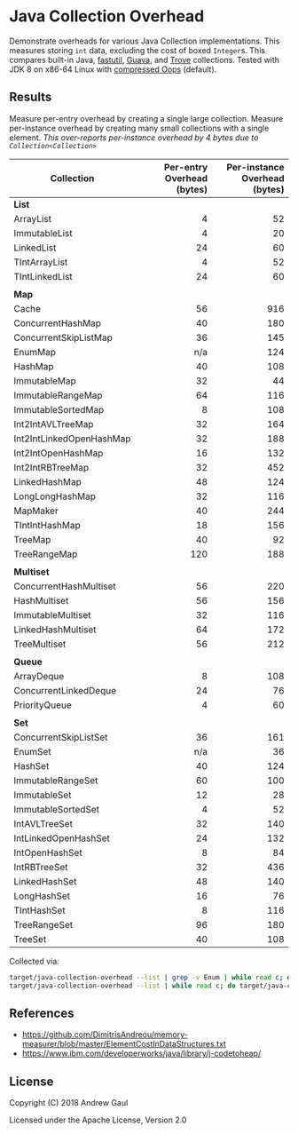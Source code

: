 # Java Collection Overhead

Demonstrate overheads for various Java Collection implementations.  This
measures storing `int` data, excluding the cost of boxed `Integer`s.
This compares built-in Java, [fastutil](http://fastutil.di.unimi.it/),
[Guava](https://github.com/google/guava), and
[Trove](https://bitbucket.org/trove4j/trove/) collections.
Tested with JDK 8 on x86-64 Linux with
[compressed Oops](https://docs.oracle.com/javase/8/docs/technotes/guides/vm/performance-enhancements-7.html#compressedOop)
(default).

## Results

Measure per-entry overhead by creating a single large collection.  Measure
per-instance overhead by creating many small collections with a single element.
*This over-reports per-instance overhead by 4 bytes due to
`Collection<Collection>`*

| Collection               | Per-entry<br />Overhead (bytes) | Per-instance<br />Overhead (bytes) |
| ------------------------ | ---:| ---:|
| **List**                 |     |     |
| ArrayList                |   4 |  52 |
| ImmutableList            |   4 |  20 |
| LinkedList               |  24 |  60 |
| TIntArrayList            |   4 |  52 |
| TIntLinkedList           |  24 |  60 |
|                          |     |     |
| **Map**                  |     |     |
| Cache                    |  56 | 916 |
| ConcurrentHashMap        |  40 | 180 |
| ConcurrentSkipListMap    |  36 | 145 |
| EnumMap                  | n/a | 124 |
| HashMap                  |  40 | 108 |
| ImmutableMap             |  32 |  44 |
| ImmutableRangeMap        |  64 | 116 |
| ImmutableSortedMap       |   8 | 108 |
| Int2IntAVLTreeMap        |  32 | 164 |
| Int2IntLinkedOpenHashMap |  32 | 188 |
| Int2IntOpenHashMap       |  16 | 132 |
| Int2IntRBTreeMap         |  32 | 452 |
| LinkedHashMap            |  48 | 124 |
| LongLongHashMap          |  32 | 116 |
| MapMaker                 |  40 | 244 |
| TIntIntHashMap           |  18 | 156 |
| TreeMap                  |  40 |  92 |
| TreeRangeMap             | 120 | 188 |
|                          |     |     |
| **Multiset**             |     |     |
| ConcurrentHashMultiset   |  56 | 220 |
| HashMultiset             |  56 | 156 |
| ImmutableMultiset        |  32 | 116 |
| LinkedHashMultiset       |  64 | 172 |
| TreeMultiset             |  56 | 212 |
|                          |     |     |
| **Queue**                |     |     |
| ArrayDeque               |   8 | 108 |
| ConcurrentLinkedDeque    |  24 |  76 |
| PriorityQueue            |   4 |  60 |
|                          |     |     |
| **Set**                  |     |     |
| ConcurrentSkipListSet    |  36 | 161 |
| EnumSet                  | n/a |  36 |
| HashSet                  |  40 | 124 |
| ImmutableRangeSet        |  60 | 100 |
| ImmutableSet             |  12 |  28 |
| ImmutableSortedSet       |   4 |  52 |
| IntAVLTreeSet            |  32 | 140 |
| IntLinkedOpenHashSet     |  24 | 132 |
| IntOpenHashSet           |   8 |  84 |
| IntRBTreeSet             |  32 | 436 |
| LinkedHashSet            |  48 | 140 |
| LongHashSet              |  16 |  76 |
| TIntHashSet              |   8 | 116 |
| TreeRangeSet             |  96 | 180 |
| TreeSet                  |  40 | 108 |

Collected via:

```bash
target/java-collection-overhead --list | grep -v Enum | while read c; do target/java-collection-overhead $c $((8 * 1024 * 1024)) 1 || break; done
target/java-collection-overhead --list | while read c; do target/java-collection-overhead $c 1 $((1024 * 1024)) || break; done
```

## References

* https://github.com/DimitrisAndreou/memory-measurer/blob/master/ElementCostInDataStructures.txt
* https://www.ibm.com/developerworks/java/library/j-codetoheap/

## License

Copyright (C) 2018 Andrew Gaul

Licensed under the Apache License, Version 2.0
